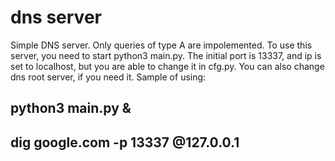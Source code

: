 # dns server
Simple DNS server. Only queries of type A are impolemented.
To use this server, you need to start python3 main.py. The initial port is 13337, and ip is set to localhost, but you are able to change it in cfg.py.
You can also change dns root server, if you need it.
Sample of using:


## python3 main.py &
## dig google.com -p 13337 @127.0.0.1
